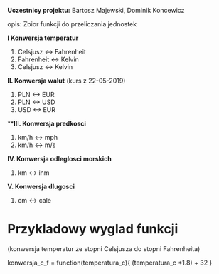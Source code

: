**Uczestnicy projektu:** Bartosz Majewski, Dominik Koncewicz

opis: Zbior funkcji do przeliczania jednostek
 
**I Konwersja temperatur**
 1. Celsjusz <-> Fahrenheit
 2. Fahrenheit <-> Kelvin
 3. Celsjusz <-> Kelvin
 
**II. Konwersja walut** (kurs z 22-05-2019)
 1. PLN <-> EUR
 2. PLN <-> USD
 3. USD <-> EUR

****III. Konwersja predkosci**
 1. km/h <-> mph
 2. km/h <-> m/s
 
**IV. Konwersja odleglosci morskich**
 1. km <-> inm
 
**V. Konwersja dlugosci**
 1. cm <-> cale


# Przykladowy wyglad funkcji 
(konwersja temperatur ze stopni Celsjusza do stopni Fahrenheita)
 
 konwersja_c_f = function(temperatura_c){
   (temperatura_c *1.8) + 32
 }

 

